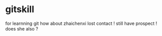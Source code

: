 # gitskill
for learnning git
how about zhaichenxi
lost contact !
still have prospect !
does she also ?
